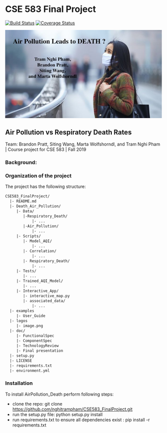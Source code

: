# CSE 583 Final Project 

[![Build Status](https://travis-ci.org/nghitrampham/DEATH_and_POLLUTION.svg?branch=master)](https://travis-ci.org/nghitrampham/DEATH_and_POLLUTION)
[![Coverage Status](https://coveralls.io/repos/github/nghitrampham/DEATH_and_POLLUTION/badge.svg?branch=master)](https://coveralls.io/github/nghitrampham/DEATH_and_POLLUTION?branch=master)

![Alt text](logos/ReadMe.jpg?raw=true "Title")
## Air Pollution vs Respiratory Death Rates
Team: Brandon Pratt, Siting Wang, Marta Wolfshorndl, and Tram Nghi Pham | Course project for CSE 583 | Fall 2019

### Background: 





### Organization of the project

The project has the following structure:

```
CSE583_FinalProject/
  |- README.md
  |- Death_Air_Pollution/
     |- Data/
        |-Respiratory_Death/
        	|- ...
        |-Air_Pollution/
        	|- ...
     |- Scripts/
        |- Model_AQI/
        	|- ...
        |- Correlation/
        	|- ...
        |- Respiratory_Death/
        	|- ...
     |- Tests/
        |- ...
     |- Trained_AQI_Model/ 
        |- ...
     |- Interactive_App/
     	|- interactive_map.py
     	|- associated_data/
     		|- ...
  |- examples
     |- User_Guide
  |- logos
     |- image.png  
  |- doc/
     |- FunctionalSpec
     |- ComponentSpec
     |- TechnologyReview
     |- Final presentation
  |- setup.py
  |- LICENSE
  |- requirements.txt
  |- environment.yml
```


### Installation

To install AirPollution_Death perform following steps:

* clone the repo: git clone https://github.com/nghitrampham/CSE583_FinalProject.git
* run the setup.py file: python setup.py install
* run requirements.txt to ensure all dependencies exist : pip install -r requirements.txt
<!-- * go to Scripts folder: cd UWHousing/Scripts
* properly set data path os.environ ["SALES_DATA_PATH"](\UWHousingTeam\data) and 
  os.environ["SALES_DATA_FILE"] ('Merged_Data.csv') follow instructions in the house_price_model_2.py file
* run bokeh server: bokeh serve --port 5001 part1_predict_price.py
* Open another terminal and go to Scripts folder: cd UWHousing/Scripts
* run bokeh server: bokeh serve --port 5002 part2_bid_price.py
* Open another terminal and go to Scripts folder: cd UWHousing/Scripts
* run bokeh server: bokeh serve --port 5003 part3_monthly_cost.py
* go to landing page http://housing-prediction.azurewebsites.net/UWHousingTeam/html_landing_page/
* follow the User_Guide in examples folder  -->